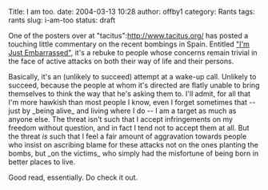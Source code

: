 Title: I am too.
date: 2004-03-13 10:28
author: offby1
category: Rants
tags: rants
slug: i-am-too
status: draft

One of the posters over at "tacitus":http://www.tacitus.org/ has posted a touching little commentary on the recent bombings in Spain. Entitled ["I'm Just Embarrassed"](http://38.144.96.23/tacitus/archives/001591.html#001591), it's a rebuke to people whose concerns remain trivial in the face of active attacks on both their way of life and their persons.

Basically, it's an (unlikely to succeed) attempt at a wake-up call. Unlikely to succeed, because the people at whom it's directed are flatly unable to bring themselves to think the way that he's asking them to. I'll admit, for all that I'm more hawkish than most people I know, even I forget sometimes that \-- just by \_being alive\_ and living where I do \-- I am a target as much as anyone else. The threat isn't such that I accept infringements on my freedom without question, and in fact I tend not to accept them at all. But the threat *is* such that I feel a fair amount of aggravation towards people who insist on ascribing blame for these attacks not on the ones planting the bombs, but \_on the victims\_ who simply had the misfortune of being born in better places to live.

Good read, essentially. Do check it out.

